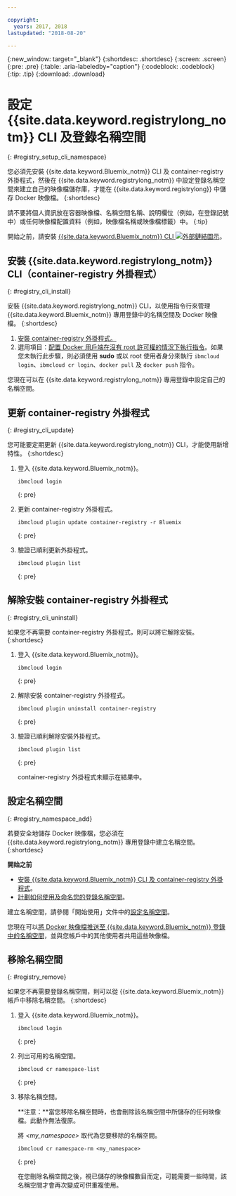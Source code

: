 ```yaml
---

copyright:
  years: 2017, 2018
lastupdated: "2018-08-20"

---
```


{:new_window: target="_blank"}
{:shortdesc: .shortdesc}
{:screen: .screen}
{:pre: .pre}
{:table: .aria-labeledby="caption"}
{:codeblock: .codeblock}
{:tip: .tip}
{:download: .download}


# 設定 {{site.data.keyword.registrylong_notm}} CLI 及登錄名稱空間
{: #registry_setup_cli_namespace}

您必須先安裝 {{site.data.keyword.Bluemix_notm}} CLI 及 container-registry 外掛程式，然後在 {{site.data.keyword.registrylong_notm}} 中設定登錄名稱空間來建立自己的映像檔儲存庫，才能在 {{site.data.keyword.registrylong}} 中儲存 Docker 映像檔。
{:shortdesc}

請不要將個人資訊放在容器映像檔、名稱空間名稱、說明欄位（例如，在登錄記號中）或任何映像檔配置資料（例如，映像檔名稱或映像檔標籤）中。
{:tip}

開始之前，請安裝 [{{site.data.keyword.Bluemix_notm}} CLI ![外部鏈結圖示](../../icons/launch-glyph.svg "外部鏈結圖示")](http://clis.ng.bluemix.net/ui/home.html)。


## 安裝 {{site.data.keyword.registrylong_notm}} CLI（container-registry 外掛程式）
{: #registry_cli_install}

安裝 {{site.data.keyword.registrylong_notm}} CLI，以使用指令行來管理 {{site.data.keyword.Bluemix_notm}} 專用登錄中的名稱空間及 Docker 映像檔。
{:shortdesc}

1.  [安裝 container-registry 外掛程式。](index.html#registry_cli_install)
2.  選用項目：[配置 Docker 用戶端在沒有 root 許可權的情況下執行指令](https://docs.docker.com/engine/installation/linux/linux-postinstall)。如果您未執行此步驟，則必須使用 **sudo** 或以 root 使用者身分來執行 `ibmcloud login`、`ibmcloud cr login`、`docker pull` 及 `docker push` 指令。

您現在可以在 {{site.data.keyword.registrylong_notm}} 專用登錄中設定自己的名稱空間。

## 更新 container-registry 外掛程式
{: #registry_cli_update}

您可能要定期更新 {{site.data.keyword.registrylong_notm}} CLI，才能使用新增特性。
{:shortdesc}

1.  登入 {{site.data.keyword.Bluemix_notm}}。

    ```
    ibmcloud login
    ```
    {: pre}

2.  更新 container-registry 外掛程式。

    ```
    ibmcloud plugin update container-registry -r Bluemix
    ```
    {: pre}

3.  驗證已順利更新外掛程式。

    ```
    ibmcloud plugin list
    ```
     {: pre}


## 解除安裝 container-registry 外掛程式
{: #registry_cli_uninstall}

如果您不再需要 container-registry 外掛程式，則可以將它解除安裝。
{:shortdesc}

1.  登入 {{site.data.keyword.Bluemix_notm}}。

    ```
    ibmcloud login
    ```
    {: pre}

2.  解除安裝 container-registry 外掛程式。

    ```
    ibmcloud plugin uninstall container-registry
    ```
    {: pre}

3.  驗證已順利解除安裝外掛程式。

    ```
    ibmcloud plugin list
    ```
    {: pre}

    container-registry 外掛程式未顯示在結果中。


## 設定名稱空間
{: #registry_namespace_add}

若要安全地儲存 Docker 映像檔，您必須在 {{site.data.keyword.registrylong_notm}} 專用登錄中建立名稱空間。
{:shortdesc}

**開始之前**

-   [安裝 {{site.data.keyword.Bluemix_notm}} CLI 及 container-registry 外掛程式](#registry_cli_install)。
-   [計劃如何使用及命名您的登錄名稱空間](registry_overview.html#registry_namespaces)。

建立名稱空間，請參閱「開始使用」文件中的[設定名稱空間](index.html#registry_namespace_add)。

您現在可以[將 Docker 映像檔推送至 {{site.data.keyword.Bluemix_notm}} 登錄中的名稱空間](registry_images_.html#registry_images_pushing)，並與您帳戶中的其他使用者共用這些映像檔。

## 移除名稱空間
{: #registry_remove}

如果您不再需要登錄名稱空間，則可以從 {{site.data.keyword.Bluemix_notm}} 帳戶中移除名稱空間。
{:shortdesc}

1.  登入 {{site.data.keyword.Bluemix_notm}}。

    ```
    ibmcloud login
    ```
    {: pre}

2.  列出可用的名稱空間。

    ```
    ibmcloud cr namespace-list
    ```
    {: pre}

3.  移除名稱空間。

    **注意：**當您移除名稱空間時，也會刪除該名稱空間中所儲存的任何映像檔。此動作無法復原。

    將 _&lt;my_namespace&gt;_ 取代為您要移除的名稱空間。

    ```
    ibmcloud cr namespace-rm <my_namespace>
    ```
    {: pre}

    在您刪除名稱空間之後，視已儲存的映像檔數目而定，可能需要一些時間，該名稱空間才會再次變成可供重複使用。
